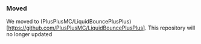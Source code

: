 ### Moved
We moved to (PlusPlusMC/LiquidBouncePlusPlus)[https://github.com/PlusPlusMC/LiquidBouncePlusPlus].
This repository will no longer updated
